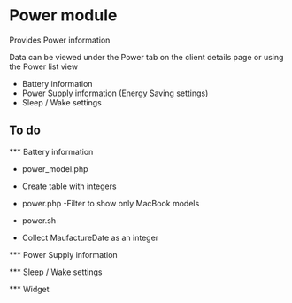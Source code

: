Power module
==============

Provides Power information 

Data can be viewed under the Power tab on the client details page or using the Power list view 

- Battery information
- Power Supply information (Energy Saving settings)
- Sleep / Wake settings


To do
---

*** Battery information
* power_model.php 
- Create table with integers

* power.php
-Filter to show only MacBook models

* power.sh
- Collect MaufactureDate as an integer


*** Power Supply information


*** Sleep / Wake settings


*** Widget
